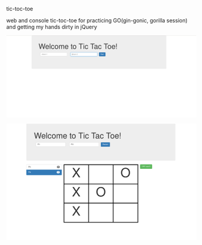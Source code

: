 tic-toc-toe 

web and console tic-toc-toe for practicing GO(gin-gonic, gorilla session) and getting my hands dirty in jQuery

![Alt text](FirstPage.png?raw=true "firstPage")

![Alt text](Final.png?raw=true "Finale")